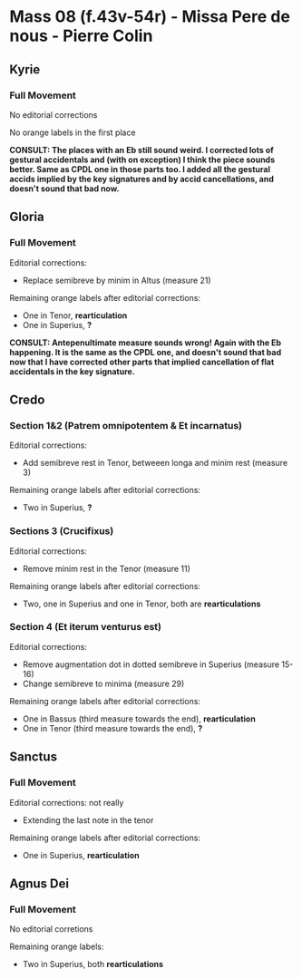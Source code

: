 # Mass 08 (f.43v-54r) - Missa Pere de nous - Pierre Colin



## Kyrie
### Full Movement

No editorial corrections

No orange labels in the first place

**CONSULT: The places with an Eb still sound weird.
I corrected lots of gestural accidentals and (with on exception) I think the piece sounds better. Same as CPDL one in those parts too. I added all the gestural accids implied by the key signatures and by accid cancellations, and doesn't sound that bad now.**


## Gloria
### Full Movement

Editorial corrections:
- Replace semibreve by minim in Altus (measure 21)

Remaining orange labels after editorial corrections:
- One in Tenor, **rearticulation**
- One in Superius, **?**

**CONSULT: Antepenultimate measure sounds wrong! Again with the Eb happening. It is the same as the CPDL one, and doesn't sound that bad now that I have corrected other parts that implied cancellation of flat accidentals in the key signature.**


## Credo 
### Section 1&2 (Patrem omnipotentem & Et incarnatus)

Editorial corrections:
- Add semibreve rest in Tenor, betweeen longa and minim rest (measure 3)

Remaining orange labels after editorial corrections:
- Two in Superius, **?**


### Sections 3 (Crucifixus)

Editorial corrections:
- Remove minim rest in the Tenor (measure 11)

Remaining orange labels after editorial corrections:
- Two, one in Superius and one in Tenor, both are **rearticulations**


### Section 4 (Et iterum venturus est)

Editorial corrections:
- Remove augmentation dot in dotted semibreve in Superius (measure 15-16)
- Change semibreve to minima (measure 29)

Remaining orange labels after editorial corrections:
- One in Bassus (third measure towards the end), **rearticulation** 
- One in Tenor (third measure towards the end), **?**


## Sanctus
### Full Movement

Editorial corrections: not really
- Extending the last note in the tenor

Remaining orange labels after editorial corrections:
- One in Superius, **rearticulation**


## Agnus Dei 
### Full Movement

No editorial corretions

Remaining orange labels:
- Two in Superius, both **rearticulations**
